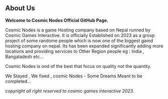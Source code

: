 ## About Us



**Welcome to Cosmic Nodes Official GitHub Page.**

Cosmic Nodes is a game Hosting company based on Nepal runned by Cosmic Games Interactive. It is officially Established on 2023 as a group project of some randome people which is now one of the biggest gamd hosting company on nepal.
Its has been expanded significantly adding more locations and providing services to Other Region people eg : India , Bangaladesh etc...

Cosmic Nodes is ond of the best that focus on quality not the quantity.



 We Stayed , We fixed , cosmic Nodes - Some Dreams Meant to be completed...



 *copyright all right reserved to cosmic games interactive 2023.*



